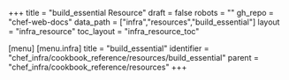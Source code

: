 +++
title = "build_essential Resource"
draft = false
robots = ""
gh_repo = "chef-web-docs"
data_path = ["infra","resources","build_essential"]
layout = "infra_resource"
toc_layout = "infra_resource_toc"

[menu]
  [menu.infra]
    title = "build_essential"
    identifier = "chef_infra/cookbook_reference/resources/build_essential"
    parent = "chef_infra/cookbook_reference/resources"
+++

<!-- The contents of this page are automatically generated from the build_essential.yaml file in the data directory. -->
<!-- To suggest a change, edit the https://github.com/chef/chef/blob/main/lib/chef/resource/build_essential.rb file
      and submit a pull request to the https://github.com/chef/chef repository. -->
